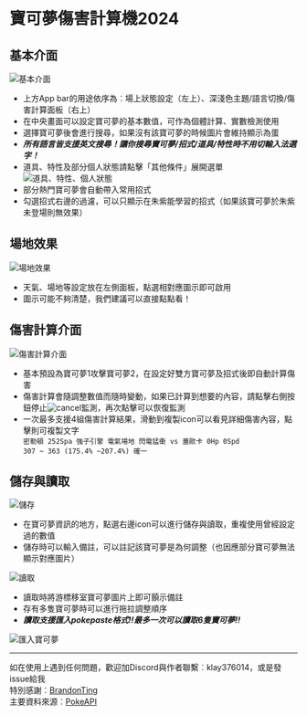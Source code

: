 # 寶可夢傷害計算機2024
## 基本介面
![基本介面](https://github.com/Klay376014/PokemonTool-DamageCalculator/assets/62170635/8b47cf68-011a-48f8-9369-080dc8ee601d)
* 上方App bar的用途依序為︰場上狀態設定（左上）、深淺色主題/語言切換/傷害計算面板（右上）
* 在中央畫面可以設定寶可夢的基本數值，可作為個體計算、實數檢測使用
* 選擇寶可夢後會進行搜尋，如果沒有該寶可夢的時候圖片會維持顯示為蛋
* ***所有語言皆支援英文搜尋！讓你搜尋寶可夢/招式/道具/特性時不用切輸入法選字！***
* 道具、特性及部分個人狀態請點擊「其他條件」展開選單  
![道具、特性、個人狀態](https://github.com/Klay376014/PokemonTool-DamageCalculator/assets/62170635/96125d86-f8c4-4538-b84f-8d1c9c4c8dfd)
* 部分熱門寶可夢會自動帶入常用招式
* 勾選招式右邊的過濾，可以只顯示在朱紫能學習的招式（如果該寶可夢於朱紫未登場則無效果）

## 場地效果
![場地效果](https://github.com/Klay376014/Calculator-2024ver/assets/62170635/2af00592-c055-4b72-a39a-fdb11d7d233c)
* 天氣、場地等設定放在左側面板，點選相對應圖示即可啟用
* 圖示可能不夠清楚，我們建議可以直接點點看！

## 傷害計算介面
![傷害計算介面](https://github.com/Klay376014/PokemonTool-DamageCalculator/assets/62170635/ad092548-3315-42a2-addd-41cd298e295d)
* 基本預設為寶可夢1攻擊寶可夢2，在設定好雙方寶可夢及招式後即自動計算傷害
* 傷害計算會隨調整數值而隨時變動，如果已計算到想要的內容，請點擊右側按鈕停止![cancel](https://github.com/Klay376014/Calculator-2024ver/assets/62170635/2da59034-d7d4-4654-9154-b90cb31941f6)監測，再次點擊可以恢復監測
* 一次最多支援4組傷害計算結果，滑動到複製icon可以看見詳細傷害內容，點擊則可複製文字  
`密勒頓 252Spa 強子引擎 電氣場地 閃電猛衝 vs 蓋歐卡 0Hp 0Spd`  
`307 ~ 363 (175.4% ~207.4%) 確一`

## 儲存與讀取
![儲存](https://github.com/Klay376014/PokemonTool-DamageCalculator/assets/62170635/6ec834b2-913f-4037-bf4f-b05a6da53e73)
* 在寶可夢資訊的地方，點選右邊icon可以進行儲存與讀取，重複使用曾經設定過的數值
* 儲存時可以輸入備註，可以註記該寶可夢是為何調整（也因應部分寶可夢無法顯示對應圖片）

![讀取](https://github.com/Klay376014/PokemonTool-DamageCalculator/assets/62170635/d1f65ada-a097-4871-9fb3-b5e937aff045)
* 讀取時將游標移室寶可夢圖片上即可顥示備註
* 存有多隻寶可夢時可以進行拖拉調整順序
* ***讀取支援匯入pokepaste格式!!最多一次可以讀取6隻寶可夢!!***

![匯入寶可夢](https://github.com/Klay376014/Calculator-2024ver/assets/62170635/b05a4166-d294-4ea0-9488-f19c3b036c25)

---

如在使用上遇到任何問題，歡迎加Discord與作者聯繫︰klay376014，或是發issue給我  
特別感謝︰[BrandonTing](<https://github.com/BrandonTing>)  
主要資料來源︰[PokeAPI](<https://pokeapi.co/>)

